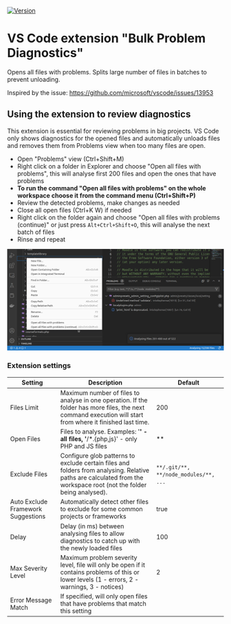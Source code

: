 [![Version](https://img.shields.io/visual-studio-marketplace/v/MarinaGlancy.bulk-problem-diagnostics)](https://marketplace.visualstudio.com/items?itemName=MarinaGlancy.bulk-problem-diagnostics)

# VS Code extension "Bulk Problem Diagnostics"

Opens all files with problems. Splits large number of files in batches to prevent unloading.

Inspired by the issue:
https://github.com/microsoft/vscode/issues/13953

## Using the extension to review diagnostics

This extension is essential for reviewing problems in big projects. VS Code
only shows diagnostics for the opened files and automatically unloads files
and removes them from Problems view when too many files are open.

- Open "Problems" view (Ctrl+Shift+M)
- Right click on a folder in Explorer and choose "Open all files with problems",
  this will analyse first 200 files and open the ones that have problems
- **To run the command "Open all files with problems" on the whole workspace
  choose it from the command menu (Ctrl+Shift+P)**
- Review the detected problems, make changes as needed
- Close all open files (Ctrl+K W) if needed
- Right click on the folder again and choose "Open all files with problems (continue)"
  or just press `Alt+Ctrl+Shift+O`, this will analyse the next batch of files
- Rinse and repeat

![Example](https://raw.githubusercontent.com/marinaglancy/vscode-bulk-problem-diagnostics/master/media/bulk-problem-diagnostics.png)

### Extension settings

| Setting | Description | Default |
|---|---|---|
| Files Limit | Maximum number of files to analyse in one operation. If the folder has more files, the next command execution will start from where it finished last time. | 200 |
| Open Files | Files to analyse. Examples: '**' - all files, '**/*.{php,js}' - only PHP and JS files | ** |
| Exclude Files | Configure glob patterns to exclude certain files and folders from analysing. Relative paths are calculated from the workspace root (not the folder being analysed). | ```**/.git/**, **/node_modules/**, ...``` |
| Auto Exclude Framework Suggestions | Automatically detect other files to exclude for some common projects or frameworks | true |
| Delay | Delay (in ms) between analysing files to allow diagnostics to catch up with the newly loaded files | 100 |
| Max Severity Level | Maximum problem severity level, file will only be open if it contains problems of this or lower levels (1 - errors, 2 - warnings, 3 - notices) | 2 |
| Error Message Match | If specified, will only open files that have problems that match this setting |  |